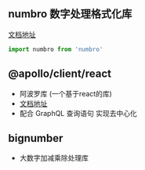 <!--
 * @Author: your name
 * @Date: 2022-03-09 16:47:45
 * @LastEditTime: 2022-03-09 16:58:43
 * @LastEditors: Please set LastEditors
 * @Description: 打开koroFileHeader查看配置 进行设置: https://github.com/OBKoro1/koro1FileHeader/wiki/%E9%85%8D%E7%BD%AE
 * @FilePath: /lcz_document/docs/library/Tripartite.md
-->
## numbro 数字处理格式化库
[文档地址](https://numbrojs.com/manipulate.html)
```js
import numbro from 'numbro'
```

## @apollo/client/react
* 阿波罗库 (一个基于react的库)
* [文档地址](https://www.apollographql.com/docs/react/caching/cache-configuration/)
* 配合 GraphQL 查询语句 实现去中心化

## bignumber
* 大数字加减乘除处理库
